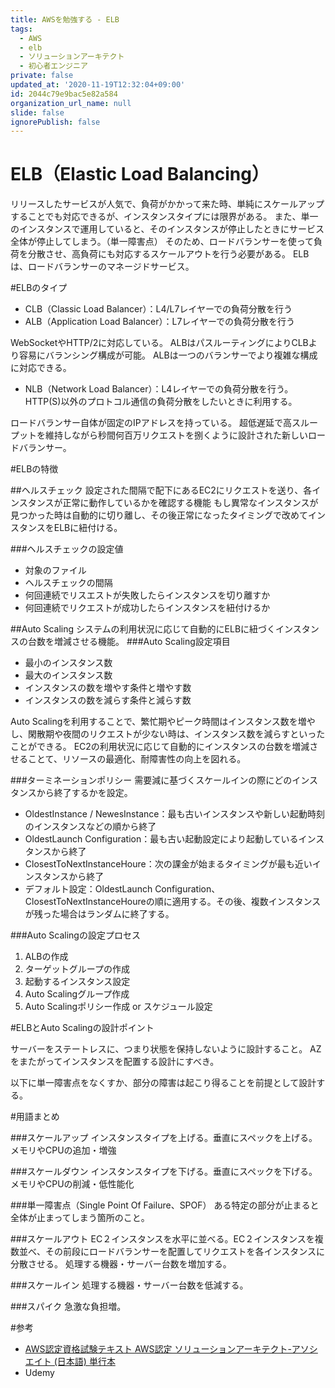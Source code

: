 ```yaml
---
title: AWSを勉強する - ELB
tags:
  - AWS
  - elb
  - ソリューションアーキテクト
  - 初心者エンジニア
private: false
updated_at: '2020-11-19T12:32:04+09:00'
id: 2044c79e9bac5e82a584
organization_url_name: null
slide: false
ignorePublish: false
---
```

# ELB（Elastic Load Balancing）
リリースしたサービスが人気で、負荷がかかって来た時、単純にスケールアップすることでも対応できるが、インスタンスタイプには限界がある。
また、単一のインスタンスで運用していると、そのインスタンスが停止したときにサービス全体が停止してしまう。（単一障害点）
そのため、ロードバランサーを使って負荷を分散させ、高負荷にも対応するスケールアウトを行う必要がある。
ELBは、ロードバランサーのマネージドサービス。


#ELBのタイプ

- CLB（Classic Load Balancer）：L4/L7レイヤーでの負荷分散を行う
- ALB（Application Load Balancer）：L7レイヤーでの負荷分散を行う

WebSocketやHTTP/2に対応している。
ALBはパスルーティングによりCLBより容易にバランシング構成が可能。
ALBは一つのバランサーでより複雑な構成に対応できる。

- NLB（Network Load Balancer）：L4レイヤーでの負荷分散を行う。HTTP(S)以外のプロトコル通信の負荷分散をしたいときに利用する。

ロードバランサー自体が固定のIPアドレスを持っている。
超低遅延で高スループットを維持しながら秒間何百万リクエストを捌くように設計された新しいロードバランサー。


#ELBの特徴

##ヘルスチェック
設定された間隔で配下にあるEC2にリクエストを送り、各インスタンスが正常に動作しているかを確認する機能
もし異常なインスタンスが見つかった時は自動的に切り離し、その後正常になったタイミングで改めてインスタンスをELBに紐付ける。

###ヘルスチェックの設定値

- 対象のファイル
- ヘルスチェックの間隔
- 何回連続でリスエストが失敗したらインスタンスを切り離すか
- 何回連続でリクエストが成功したらインスタンスを紐付けるか

##Auto Scaling
システムの利用状況に応じて自動的にELBに紐づくインスタンスの台数を増減させる機能。
###Auto Scaling設定項目

- 最小のインスタンス数
- 最大のインスタンス数
- インスタンスの数を増やす条件と増やす数
- インスタンスの数を減らす条件と減らす数

Auto Scalingを利用することで、繁忙期やピーク時間はインスタンス数を増やし、閑散期や夜間のリクエストが少ない時は、インスタンス数を減らすといったことができる。
EC2の利用状況に応じて自動的にインスタンスの台数を増減させることて、リソースの最適化、耐障害性の向上を図れる。

###ターミネーションポリシー
需要減に基づくスケールインの際にどのインスタンスから終了するかを設定。

- OldestInstance / NewesInstance：最も古いインスタンスや新しい起動時刻のインスタンスなどの順から終了
- OldestLaunch Configuration：最も古い起動設定により起動しているインスタンスから終了
- ClosestToNextInstanceHoure：次の課金が始まるタイミングが最も近いインスタンスから終了
- デフォルト設定：OldestLaunch Configuration、ClosestToNextInstanceHoureの順に適用する。その後、複数インスタンスが残った場合はランダムに終了する。

###Auto Scalingの設定プロセス

1. ALBの作成
2. ターゲットグループの作成
3. 起動するインスタンス設定
4. Auto Scalingグループ作成
5. Auto Scalingポリシー作成 or スケジュール設定

#ELBとAuto Scalingの設計ポイント

サーバーをステートレスに、つまり状態を保持しないように設計すること。
AZをまたがってインスタンスを配置する設計にすべき。

以下に単一障害点をなくすか、部分の障害は起こり得ることを前提として設計する。




#用語まとめ

###スケールアップ
インスタンスタイプを上げる。垂直にスペックを上げる。メモリやCPUの追加・増強

###スケールダウン
インスタンスタイプを下げる。垂直にスペックを下げる。メモリやCPUの削減・低性能化

###単一障害点（Single Point Of Failure、SPOF）
ある特定の部分が止まると全体が止まってしまう箇所のこと。

###スケールアウト
EC２インスタンスを水平に並べる。EC２インスタンスを複数並べ、その前段にロードバランサーを配置してリクエストを各インスタンスに分散させる。
処理する機器・サーバー台数を増加する。

###スケールイン
処理する機器・サーバー台数を低減する。

###スパイク
急激な負担増。

#参考
- [AWS認定資格試験テキスト AWS認定 ソリューションアーキテクト-アソシエイト (日本語) 単行本](https://www.amazon.co.jp/AWS%E8%AA%8D%E5%AE%9A%E8%B3%87%E6%A0%BC%E8%A9%A6%E9%A8%93%E3%83%86%E3%82%AD%E3%82%B9%E3%83%88-AWS%E8%AA%8D%E5%AE%9A-%E3%82%BD%E3%83%AA%E3%83%A5%E3%83%BC%E3%82%B7%E3%83%A7%E3%83%B3%E3%82%A2%E3%83%BC%E3%82%AD%E3%83%86%E3%82%AF%E3%83%88-%E3%82%A2%E3%82%BD%E3%82%B7%E3%82%A8%E3%82%A4%E3%83%88-NRI%E3%83%8D%E3%83%83%E3%83%88%E3%82%B3%E3%83%A0%E6%A0%AA%E5%BC%8F%E4%BC%9A%E7%A4%BE/dp/479739739X)
- Udemy

